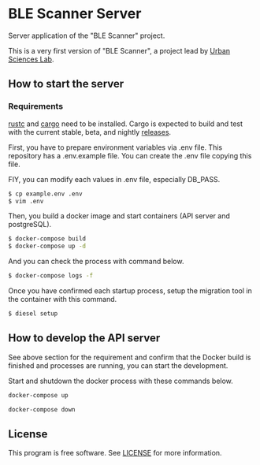 # BLE Scanner Server

Server application of the "BLE Scanner" project.

This is a very first version of "BLE Scanner", a project lead by [Urban Sciences Lab](https://urbansciences.jp/).

## How to start the server
### Requirements
[rustc](https://www.rust-lang.org/tools/install) and [cargo](https://doc.rust-lang.org/cargo/getting-started/installation.html) need to be installed. Cargo is expected to build and test with the current stable, beta, and nightly [releases](https://doc.rust-lang.org/book/appendix-07-nightly-rust.html).

First, you have to prepare environment variables via .env file. This repository has a .env.example file. You can create the .env file copying this file.

FIY, you can modify each values in .env file, especially DB_PASS.

```bash
$ cp example.env .env
$ vim .env
```

Then, you build a docker image and start containers (API server and postgreSQL).

```bash
$ docker-compose build
$ docker-compose up -d
```

And you can check the process with command below.

```bash
$ docker-compose logs -f
```

Once you have confirmed each startup process, setup the migration tool in the container with this command.

```bash
$ diesel setup
```

## How to develop the API server
See above section for the requirement and confirm that the Docker build is finished and processes are running, you can start the development.

Start and shutdown the docker process with these commands below.

```bash
docker-compose up
```

```bash
docker-compose down
```

## License

This program is free software. See [LICENSE](LICENSE) for more information.
